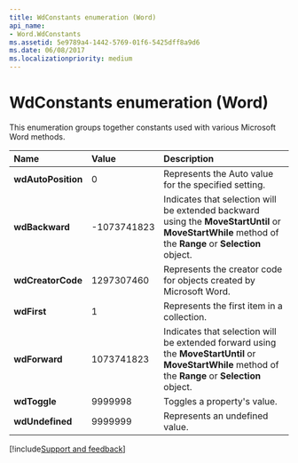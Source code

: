 ```yaml
---
title: WdConstants enumeration (Word)
api_name:
- Word.WdConstants
ms.assetid: 5e9789a4-1442-5769-01f6-5425dff8a9d6
ms.date: 06/08/2017
ms.localizationpriority: medium
---
```



# WdConstants enumeration (Word)

This enumeration groups together constants used with various Microsoft Word methods.



|Name|Value|Description|
|:-----|:-----|:-----|
| **wdAutoPosition**|0|Represents the Auto value for the specified setting.|
| **wdBackward**|-1073741823|Indicates that selection will be extended backward using the **MoveStartUntil** or **MoveStartWhile** method of the **Range** or **Selection** object.|
| **wdCreatorCode**|1297307460|Represents the creator code for objects created by Microsoft Word. |
| **wdFirst**|1|Represents the first item in a collection.|
| **wdForward**|1073741823|Indicates that selection will be extended forward using the **MoveStartUntil** or **MoveStartWhile** method of the **Range** or **Selection** object.|
| **wdToggle**|9999998|Toggles a property's value.|
| **wdUndefined**|9999999|Represents an undefined value.|

[!include[Support and feedback](~/includes/feedback-boilerplate.md)]